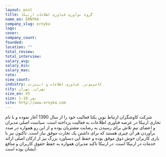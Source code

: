 ```yaml
---
layout: post
title: گروه نوآوری فناوری اطلاعات ارنیکا
name_en: ERNYKA
company_slug: ernyka
logo: 
cover: 
company_count:
founded:
location: ""
total_review: 
total_interview: 
salary_avg: 
salary_min: 
salary_max: 
rate: 
view_count: 
industry: کامپیوتر، فناوری اطلاعات و اینترنت
city: تهران, تهران
size_en: VS
size: 1-10 نفر
site: http://www.ernyka.com
---
```


شرکت کاوشگران ارتباط نوین یکتا فعالیت خود را از سال 1390 آغاز نموده و با نام تجاری ارنیکا در عرصه فناوری اطلاعات به فعالیت پرداخته است. سیاست اصلی مدیران و اعضای تیم تلاش برای رسیدن به رضایت مشتریان بوده و از این رو همواره در صدد برآوردن هر آن چیزی هستند که برای داشتن یک تجارت موفق نیاز است. تاکنون نیز با یاری کاربران خوش ذوق موفق بوده و حفظ این دستاورد بزرگ نیز از ارکان اصلی ارائه خدمات در ارنیکا است. در ارنیکا تاکید مدیران همواره به حفظ حقوق کاربران و منافع ایشان بوده است.
